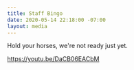 ```yaml
---
title: Staff Bingo
date: 2020-05-14 22:18:00 -07:00
layout: media
---
```


Hold your horses, we're not ready just yet. 

https://youtu.be/DaCB06EACbM